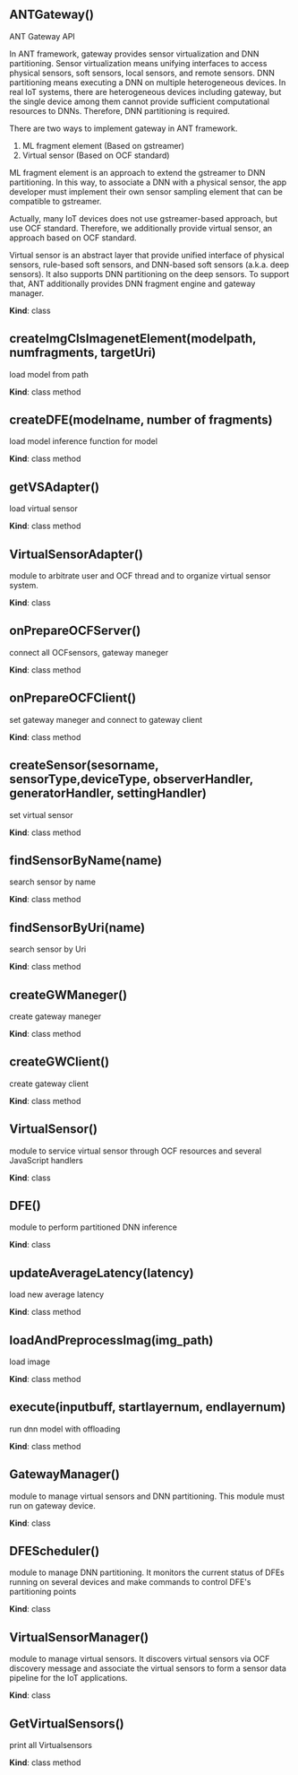 <a name="ANTGateway"></a>

## ANTGateway()
ANT Gateway API

 In ANT framework, gateway provides sensor virtualization and  DNN partitioning. Sensor virtualization means unifying interfaces to access  physical sensors, soft sensors, local sensors, and remote sensors. DNN partitioning means executing a DNN on multiple heterogeneous devices. In real IoT systems, there are heterogeneous devices including gateway, but the single device among them cannot provide sufficient computational resources to DNNs. Therefore, DNN partitioning is required.
 
 There are two ways to implement gateway in ANT framework.
 1. ML fragment element (Based on gstreamer)
 2. Virtual sensor (Based on OCF standard)
 
 ML fragment element is an approach to extend the gstreamer to DNN
 partitioning. In this way, to associate a DNN with a physical sensor, the
 app developer must implement their own sensor sampling element that can be
 compatible to gstreamer.
 
 Actually, many IoT devices does not use gstreamer-based approach, but use
 OCF standard. Therefore, we additionally provide virtual sensor, an approach
 based on OCF standard.
 
 Virtual sensor is an abstract layer that provide unified interface of
 physical sensors, rule-based soft sensors, and DNN-based soft sensors
 (a.k.a. deep sensors). It also supports DNN partitioning on the deep
 sensors. To support that, ANT additionally provides DNN fragment engine
 and gateway manager.

**Kind**: class

## createImgClsImagenetElement(modelpath, numfragments, targetUri)

load model from path

**Kind**: class method

## createDFE(modelname, number of fragments)

load model inference function for model

**Kind**: class method

## getVSAdapter()

load virtual sensor

**Kind**: class method

## VirtualSensorAdapter()

module to arbitrate user and OCF thread and to                         organize virtual sensor system.

**Kind**: class

## onPrepareOCFServer()

connect all OCFsensors, gateway maneger

**Kind**: class method

## onPrepareOCFClient()

set gateway maneger and connect to gateway client

**Kind**: class method

## createSensor(sesorname, sensorType,deviceType, observerHandler, generatorHandler, settingHandler)

set virtual sensor

**Kind**: class method

## findSensorByName(name)

search sensor by name

**Kind**: class method

## findSensorByUri(name)

search sensor by Uri

**Kind**: class method

## createGWManeger()

create gateway maneger

**Kind**: class method

## createGWClient()

create gateway client

**Kind**: class method

## VirtualSensor()

module to service virtual sensor through OCF resources and several JavaScript handlers

**Kind**: class

## DFE()

module to perform partitioned DNN inference

**Kind**: class

## updateAverageLatency(latency)

load new average latency

**Kind**: class method

## loadAndPreprocessImag(img_path)

load image

**Kind**: class method

## execute(inputbuff, startlayernum, endlayernum)

run dnn model with offloading

**Kind**: class method

## GatewayManager()

module to manage virtual sensors and DNN partitioning. This module must run on gateway device.

**Kind**: class

## DFEScheduler()

module to manage DNN partitioning. It monitors the current status of DFEs running on several devices and make commands to control DFE's partitioning points

**Kind**: class

## VirtualSensorManager()

module to manage virtual sensors. It discovers virtual sensors via OCF discovery message and associate the virtual sensors to form a sensor data pipeline for the IoT applications.

**Kind**: class

## GetVirtualSensors()

print all Virtualsensors

**Kind**: class method



